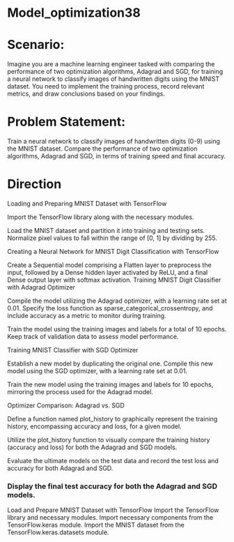 # Model_optimization38
# Scenario:
Imagine you are a machine learning engineer tasked with comparing the performance of two optimization algorithms, Adagrad and SGD, for training a neural network to classify images of handwritten digits using the MNIST dataset. You need to implement the training process, record relevant metrics, and draw conclusions based on your findings.

# Problem Statement:
Train a neural network to classify images of handwritten digits (0-9) using the MNIST dataset. Compare the performance of two optimization algorithms, Adagrad and SGD, in terms of training speed and final accuracy.

# Direction
Loading and Preparing MNIST Dataset with TensorFlow

Import the TensorFlow library along with the necessary modules.

Load the MNIST dataset and partition it into training and testing sets. Normalize pixel values to fall within the range of [0, 1] by dividing by 255.

Creating a Neural Network for MNIST Digit Classification with TensorFlow

Create a Sequential model comprising a Flatten layer to preprocess the input, followed by a Dense hidden layer activated by ReLU, and a final Dense output layer with softmax activation.
Training MNIST Digit Classifier with Adagrad Optimizer

Compile the model utilizing the Adagrad optimizer, with a learning rate set at 0.01. Specify the loss function as sparse_categorical_crossentropy, and include accuracy as a metric to monitor during training.

Train the model using the training images and labels for a total of 10 epochs. Keep track of validation data to assess model performance.

Training MNIST Classifier with SGD Optimizer

Establish a new model by duplicating the original one. Compile this new model using the SGD optimizer, with a learning rate set at 0.01.

Train the new model using the training images and labels for 10 epochs, mirroring the process used for the Adagrad model.

Optimizer Comparison: Adagrad vs. SGD

Define a function named plot_history to graphically represent the training history, encompassing accuracy and loss, for a given model.

Utilize the plot_history function to visually compare the training history (accuracy and loss) for both the Adagrad and SGD models.

Evaluate the ultimate models on the test data and record the test loss and accuracy for both Adagrad and SGD.

### Display the final test accuracy for both the Adagrad and SGD models.

Load and Prepare MNIST Dataset with TensorFlow
Import the TensorFlow library and necessary modules.
Import necessary components from the TensorFlow.keras module.
Import the MNIST dataset from the TensorFlow.keras.datasets module.
